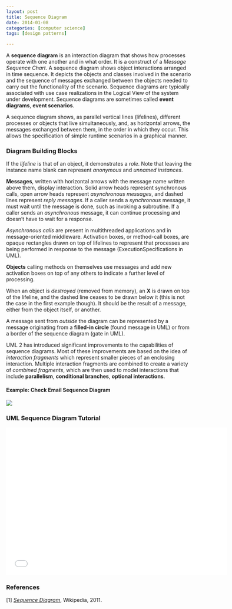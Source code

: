 ```yaml
---
layout: post
title: Sequence Diagram
date: 2014-01-08
categories: [computer science]
tags: [design patterns]

---
```

<script type="text/javascript"  src="http://cdn.mathjax.org/mathjax/latest/MathJax.js?config=TeX-AMS-MML_HTMLorMML"></script>

A **sequence diagram** is an interaction diagram that shows how processes operate with one another and in what order. It is a construct of a *Message Sequence Chart*. A sequence diagram shows object interactions arranged in time sequence. It depicts the objects and classes involved in the scenario and the sequence of messages exchanged between the objects needed to carry out the functionality of the scenario. Sequence diagrams are typically associated with use case realizations in the Logical View of the system under development. Sequence diagrams are sometimes called **event diagrams**, **event scenarios**.

A sequence diagram shows, as parallel vertical lines (lifelines), different processes or objects that live simultaneously, and, as horizontal arrows, the messages exchanged between them, in the order in which they occur. This allows the specification of simple runtime scenarios in a graphical manner.

### Diagram Building Blocks
If the *lifeline* is that of an object, it demonstrates a *role*. Note that leaving the instance name blank can represent *anonymous* and *unnamed instances*.

**Messages**, written with horizontal arrows with the message name written above them, display interaction. Solid arrow heads represent synchronous calls, open arrow heads represent *asynchronous messages*, and dashed lines represent *reply messages*. If a caller sends a *synchronous* message, it must wait until the message is done, such as invoking a subroutine. If a caller sends an *asynchronous* message, it can continue processing and doesn’t have to wait for a response. 

*Asynchronous calls* are present in multithreaded applications and in message-oriented middleware. Activation boxes, or method-call boxes, are opaque rectangles drawn on top of lifelines to represent that processes are being performed in response to the message (ExecutionSpecifications in UML).

**Objects** calling methods on themselves use messages and add new activation boxes on top of any others to indicate a further level of processing.

When an object is *destroyed* (removed from memory), an **X** is drawn on top of the lifeline, and the dashed line ceases to be drawn below it (this is not the case in the first example though). It should be the result of a message, either from the object itself, or another.

A message sent from *outside* the diagram can be represented by a message originating from a **filled-in circle** (found message in UML) or from a border of the sequence diagram (gate in UML).

UML 2 has introduced significant improvements to the capabilities of sequence diagrams. Most of these improvements are based on the idea of *interaction fragments* which represent smaller pieces of an enclosing interaction. Multiple interaction fragments are combined to create a variety of *combined fragments*, which are then used to model interactions that include **parallelism**, **conditional branches**, **optional interactions**.

#### Example: Check Email Sequence Diagram 
![](http://sungsoo.github.com/images/email-sequence-diagram.svg)

### UML Sequence Diagram Tutorial

<iframe width="600" height="400" src="//www.youtube.com/embed/cxG-qWthxt4" frameborder="0" allowfullscreen></iframe>

### References
[1] [*Sequence Diagram*](http://en.wikipedia.org/wiki/Sequence_diagram), Wikipedia, 2011.